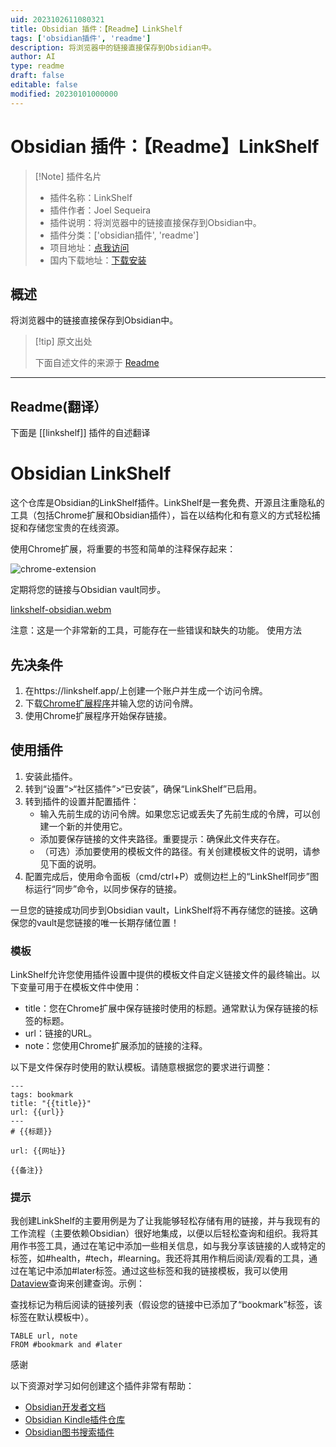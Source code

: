 ```yaml
---
uid: 2023102611080321
title: Obsidian 插件：【Readme】LinkShelf
tags: ['obsidian插件', 'readme']
description: 将浏览器中的链接直接保存到Obsidian中。
author: AI
type: readme
draft: false
editable: false
modified: 20230101000000
---
```


# Obsidian 插件：【Readme】LinkShelf

> [!Note] 插件名片
> - 插件名称：LinkShelf
> - 插件作者：Joel Sequeira
> - 插件说明：将浏览器中的链接直接保存到Obsidian中。
> - 插件分类：['obsidian插件', 'readme']
> - 项目地址：[点我访问](https://github.com/joelseq/obsidian-linkshelf)
> - 国内下载地址：[下载安装](https://pkmer.cn/products/plugin/pluginMarket/?linkshelf)

## 概述

将浏览器中的链接直接保存到Obsidian中。



> [!tip] 原文出处
> 
>下面自述文件的来源于 [Readme](https://ghproxy.net/https://raw.githubusercontent.com/joelseq/obsidian-linkstowr/main/README.md)
> 

---

## Readme(翻译）

下面是 [[linkshelf]] 插件的自述翻译


# Obsidian LinkShelf

这个仓库是Obsidian的LinkShelf插件。LinkShelf是一套免费、开源且注重隐私的工具（包括Chrome扩展和Obsidian插件），旨在以结构化和有意义的方式轻松捕捉和存储您宝贵的在线资源。

使用Chrome扩展，将重要的书签和简单的注释保存起来：

![chrome-extension](assets/linkshelf-chrome.png)

定期将您的链接与Obsidian vault同步。

[linkshelf-obsidian.webm](https://github.com/joelseq/obsidian-linkshelf/assets/12389411/fae8324c-ec3d-4fbc-9b07-23a21333c1c1)

注意：这是一个非常新的工具，可能存在一些错误和缺失的功能。
使用方法
## 先决条件
1. 在https://linkshelf.app/上创建一个账户并生成一个访问令牌。
2. 下载[Chrome扩展程序](https://chrome.google.com/webstore/detail/linkshelf/ahppmgflbaeiphlkkgngijgmfapabgee)并输入您的访问令牌。
3. 使用Chrome扩展程序开始保存链接。
## 使用插件
1. 安装此插件。
2. 转到“设置”>“社区插件”>“已安装”，确保“LinkShelf”已启用。
3. 转到插件的设置并配置插件：
    - 输入先前生成的访问令牌。如果您忘记或丢失了先前生成的令牌，可以创建一个新的并使用它。
    - 添加要保存链接的文件夹路径。重要提示：确保此文件夹存在。
    - （可选）添加要使用的模板文件的路径。有关创建模板文件的说明，请参见下面的说明。
4. 配置完成后，使用命令面板（cmd/ctrl+P）或侧边栏上的“LinkShelf同步”图标运行“同步”命令，以同步保存的链接。

一旦您的链接成功同步到Obsidian vault，LinkShelf将不再存储您的链接。这确保您的vault是您链接的唯一长期存储位置！
### 模板

LinkShelf允许您使用插件设置中提供的模板文件自定义链接文件的最终输出。以下变量可用于在模板文件中使用：
- title：您在Chrome扩展中保存链接时使用的标题。通常默认为保存链接的标签的标题。
- url：链接的URL。
- note：您使用Chrome扩展添加的链接的注释。

以下是文件保存时使用的默认模板。请随意根据您的要求进行调整：
```
---
tags: bookmark
title: "{{title}}"
url: {{url}}
---
# {{标题}}

url: {{网址}}

{{备注}}
```
### 提示

我创建LinkShelf的主要用例是为了让我能够轻松存储有用的链接，并与我现有的工作流程（主要依赖Obsidian）很好地集成，以便以后轻松查询和组织。我将其用作书签工具，通过在笔记中添加一些相关信息，如与我分享该链接的人或特定的标签，如#health，#tech，#learning。我还将其用作稍后阅读/观看的工具，通过在笔记中添加#later标签。通过这些标签和我的链接模板，我可以使用[Dataview](https://github.com/blacksmithgu/obsidian-dataview)查询来创建查询。示例：

查找标记为稍后阅读的链接列表（假设您的链接中已添加了“bookmark”标签，该标签在默认模板中）。

```dataview
TABLE url, note
FROM #bookmark and #later
```
感谢

以下资源对学习如何创建这个插件非常有帮助：
- [Obsidian开发者文档](https://docs.obsidian.md/)
- [Obsidian Kindle插件仓库](https://github.com/hadynz/obsidian-kindle-plugin)
- [Obsidian图书搜索插件](https://github.com/anpigon/obsidian-book-search-plugin)



